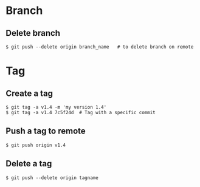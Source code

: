 # Branch
## Delete branch

```
$ git push --delete origin branch_name   # to delete branch on remote
```


# Tag
## Create a tag

```
$ git tag -a v1.4 -m 'my version 1.4'
$ git tag -a v1.4 7c5f24d  # Tag with a specific commit
```

## Push a tag to remote

```
$ git push origin v1.4
```

## Delete a tag

```
$ git push --delete origin tagname 
```
